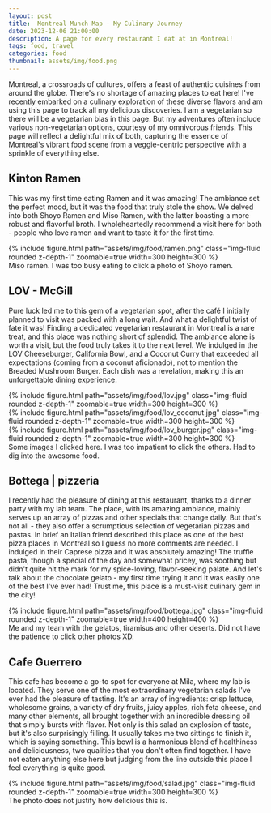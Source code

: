 ```yaml
---
layout: post
title:  Montreal Munch Map - My Culinary Journey
date: 2023-12-06 21:00:00
description: A page for every restaurant I eat at in Montreal!
tags: food, travel
categories: food
thumbnail: assets/img/food.png
---
```


Montreal, a crossroads of cultures, offers a feast of authentic cuisines from around the globe. There's no shortage of amazing places to eat here! I've recently embarked on a culinary exploration of these diverse flavors and am using this page to track all my delicious discoveries. I am a vegetarian so there will be a vegetarian bias in this page. But my adventures often include various non-vegetarian options, courtesy of my omnivorous friends. This page will reflect a delightful mix of both, capturing the essence of Montreal's vibrant food scene from a veggie-centric perspective with a sprinkle of everything else.

## Kinton Ramen
This was my first time eating Ramen and it was amazing! The ambiance set the perfect mood, but it was the food that truly stole the show. We delved into both Shoyo Ramen and Miso Ramen, with the latter boasting a more robust and flavorful broth. I wholeheartedly recommend a visit here for both - people who love ramen and want to taste it for the first time.
<div class="row mt-3">
    <div class="col-sm mt-3 mt-md-0 text-center">
        {% include figure.html path="assets/img/food/ramen.png" class="img-fluid rounded z-depth-1" zoomable=true width=300 height=300 %}
    </div>
</div>
<div class="caption">
    Miso ramen. I was too busy eating to click a photo of Shoyo ramen.
</div>

## LOV - McGill
Pure luck led me to this gem of a vegetarian spot, after the café I initially planned to visit was packed with a long wait. And what a delightful twist of fate it was! Finding a dedicated vegetarian restaurant in Montreal is a rare treat, and this place was nothing short of splendid. The ambiance alone is worth a visit, but the food truly takes it to the next level. We indulged in the LOV Cheeseburger, California Bowl, and a Coconut Curry that exceeded all expectations (coming from a coconut aficionado), not to mention the Breaded Mushroom Burger. Each dish was a revelation, making this an unforgettable dining experience.
<div class="row mt-3">
    <div class="col-sm mt-3 mt-md-0 text-center">
        {% include figure.html path="assets/img/food/lov.jpg" class="img-fluid rounded z-depth-1" zoomable=true width=300 height=300 %}
    </div>
    <div class="col-sm mt-3 mt-md-0 text-center">
        {% include figure.html path="assets/img/food/lov_coconut.jpg" class="img-fluid rounded z-depth-1" zoomable=true width=300 height=300 %}
    </div>
</div>
<div class="row mt-3">
    <div class="col-sm mt-3 mt-md-0 text-center">
        {% include figure.html path="assets/img/food/lov_burger.jpg" class="img-fluid rounded z-depth-1" zoomable=true width=300 height=300 %}
    </div>
</div>
<div class="caption">
    Some images I clicked here. I was too impatient to click the others. Had to dig into the awesome food.
</div>

## Bottega | pizzeria
I recently had the pleasure of dining at this restaurant, thanks to a dinner party with my lab team. The place, with its amazing ambiance, mainly serves up an array of pizzas and other specials that change daily. But that's not all - they also offer a scrumptious selection of vegetarian pizzas and pastas. In brief an Italian friend described this place as one of the best pizza places in Montreal so I guess no more comments are needed. I indulged in their Caprese pizza and it was absolutely amazing! The truffle pasta, though a special of the day and somewhat pricey, was soothing but didn't quite hit the mark for my spice-loving, flavor-seeking palate. And let's talk about the chocolate gelato - my first time trying it and it was easily one of the best I've ever had! Trust me, this place is a must-visit culinary gem in the city!
<div class="row mt-3">
    <div class="col-sm mt-3 mt-md-0 text-center">
        {% include figure.html path="assets/img/food/bottega.jpg" class="img-fluid rounded z-depth-1" zoomable=true width=400 height=400 %}
    </div>
</div>
<div class="caption">
    Me and my team with the gelatos, tiramisus and other deserts. Did not have the patience to click other photos XD.
</div>

## Cafe Guerrero
This cafe has become a go-to spot for everyone at Mila, where my lab is located. They serve one of the most extraordinary vegetarian salads I've ever had the pleasure of tasting. It's an array of ingredients: crisp lettuce, wholesome grains, a variety of dry fruits, juicy apples, rich feta cheese, and many other elements, all brought together with an incredible dressing oil that simply bursts with flavor. Not only is this salad an explosion of taste, but it's also surprisingly filling. It usually takes me two sittings to finish it, which is saying something. This bowl is a harmonious blend of healthiness and deliciousness, two qualities that you don't often find together. I have not eaten anything else here but judging from the line outside this place I feel everything is quite good.
<div class="row mt-3">
    <div class="col-sm mt-3 mt-md-0 text-center">
        {% include figure.html path="assets/img/food/salad.jpg" class="img-fluid rounded z-depth-1" zoomable=true width=300 height=300 %}
    </div>
</div>
<div class="caption">
    The photo does not justify how delicious this is.
</div>

<!-- ## Maison Indian Curry

## 786 Restaurant Halal -->


